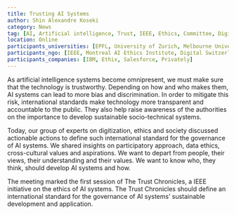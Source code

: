 ```yaml
---
title: Trusting AI Systems
author: Shin Alexandre Koseki
category: News
tag: [AI, Artificial intelligence, Trust, IEEE, Ethics, Committee, Digital Humanities, Data Studies, Data Science, Participatory Design, Policy-Making, Standards, Digitization, Cross-cultural values, Innovation]
location: Online
participants_universities: [EPFL, University of Zurich, Melbourne University, New York University, Georgia Institute of Technology, University of Arizona, University of Waikato, Tsinghua University]
participants_ngo: [IEEE, Montreal AI Ethics Institute, Digital Switzerland, Swiss Digital Initiative]
participants_companies: [IBM, Ethix, Salesforce, Privately]
---
```

As artificial intelligence systems become omnipresent, we must make sure that the technology is trustworthy. Depending on how and who makes them, AI systems can lead to more bias and discrimination. In order to mitigate this risk, international standards make technology more transparent and accountable to the public. They also help raise awareness of the authorities on the importance to develop sustainable socio-technical systems.

Today, our group of experts on digitization, ethics and society discussed actionable actions to define such international standard for the governance of AI systems. We shared insights on participatory approach, data ethics, cross-cultural values and aspirations. We want to depart from people, their views, their understanding and their values. We want to know who, they think, should develop AI systems and how.

The meeting marked the first session of The Trust Chronicles, a IEEE initiative on the ethics of AI systems. The Trust Chronicles should define an international standard for the governance of AI systems’ sustainable development and application.
